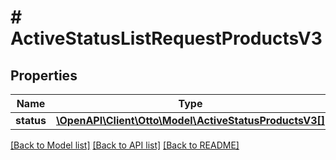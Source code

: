 # # ActiveStatusListRequestProductsV3

## Properties

Name | Type | Description | Notes
------------ | ------------- | ------------- | -------------
**status** | [**\OpenAPI\Client\Otto\Model\ActiveStatusProductsV3[]**](ActiveStatusProductsV3.md) |  | [optional]

[[Back to Model list]](../../README.md#models) [[Back to API list]](../../README.md#endpoints) [[Back to README]](../../README.md)
